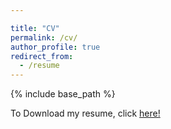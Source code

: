 ```yaml
---

title: "CV"
permalink: /cv/
author_profile: true
redirect_from:
  - /resume
---
```


{% include base_path %}


<object data="/files/AP_Curriculum_Vitae.pdf" type="application/pdf" width="100%" height="100%">
  <p> To Download my resume, click <a href="/files/AP_Curriculum_Vitae.pdf">here!</a></p>
</object>
